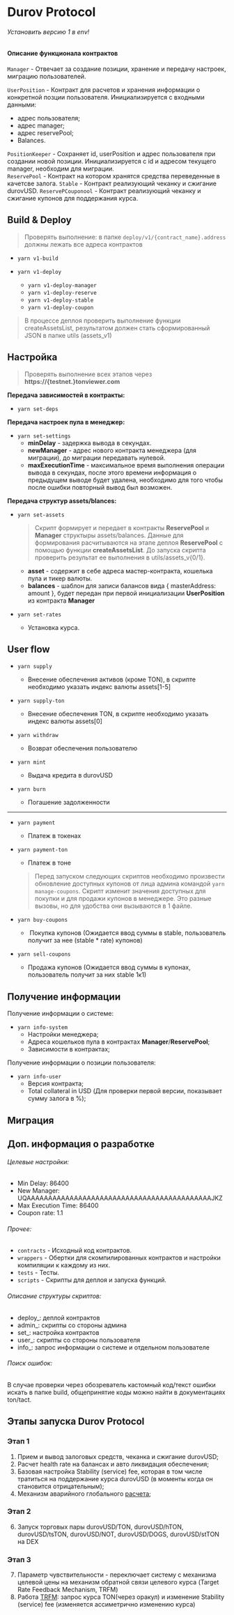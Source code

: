# Durov Protocol

###### Установить версию 1 в env!

#### Описание функционала контрактов

`Manager` - Отвечает за создание позиции, хранение и передачу настроек, миграцию пользователей.

`UserPosition` - Контракт для расчетов и хранения информации о конкретной позции пользователя. Инициализируется с входными данными:  
- адрес пользователя;  
- адрес manager;  
- адрес reservePool;  
- Balances. 

`PositionKeeper` - Cохраняет id, userPosition и адрес пользователя при создании новой позиции. Инициализируется с id и адресом текущего manager, необходим для миграции.  
`ReservePool` - Контракт на котором хранятся средства переведенные в качетсве залога. 
`Stable` - Контракт реализующий чеканку и сжигание durovUSD. 
`ReservePCouponool` - Контракт реализующий чеканку и сжигание купонов для поддержания курса. 

Build & Deploy
   - 
   
> Проверять выполнение: в папке `deploy/v1/{contract_name}.address` должны лежать все адреса контрактов
- `yarn v1-build`

- `yarn v1-deploy` 
    - `yarn v1-deploy-manager`
    - `yarn v1-deploy-reserve`
    - `yarn v1-deploy-stable`
    - `yarn v1-deploy-coupon`
    

> В процессе деплоя проверить выполнение функции createAssetsList, результатом должен стать сформированный JSON в папке utils (assets_v1)

Настройка
   - 
> Проверять выполнение всех этапов через **https://{testnet.}tonviewer.com**

**Передача зависимостей в контракты:**
- `yarn set-deps`

**Передача настроек пула в менеджер:**
- `yarn set-settings`
  - **minDelay** - задержка вывода в секундах.
  - **newManager** - адрес нового контракта менеджера (для миграции), до      миграции передавать нулевой.
  - **maxExecutionTime** - максимальное время выполнения операции вывода в секундах, после этого времени информация о предыдущем выводе будет удалена, необходимо для того чтобы после ошибки повторный вывод был возможен.

 **Передача структур assets/blances:**
- `yarn set-assets`

  >Скрипт формирует и передает в контракты **ReservePool** и **Manager** структыры assets/balances. Данные для формирования расчитываются на этапе деплоя **ReservePool** с помощью функции **createAssetsList**. До запуска скрипта проверить результат ее выполнения в utils/assets_v{0/1}.

  - **asset** - содержит в себе адреса мастер-контракта, кошелька пула и тикер валюты.
  - **balances** - шаблон для записи балансов вида { masterAddress: amount }, будет передан при первой инициализации **UserPosition** из контракта **Manager**

- `yarn set-rates`
  - Установка курса.
   

User flow
   - 
- `yarn supply`
   - Внесение обеспечения активов (кроме TON), в скрипте необходимо указать индекс валюты assets[1-5]

- `yarn supply-ton` 
   - Внесение обеспечения TON, в скрипте необходимо указать индекс валюты assets[0]

- `yarn withdraw`
   - Возврат обеспечения пользователю

- `yarn mint`
   - Выдача кредита в durovUSD
- `yarn burn`
   - Погашение задолженности
---
- `yarn payment`
   - Платеж в токенах

- `yarn payment-ton` 
   - Платеж в тоне

  >Перед запуском следующих скриптов необходимо произвести обновление доступных купонов от лица админа командой `yarn manage-coupons`. Скрипт изменит значения доступных для покупки и для продажи купонов в менеджере. Это разные вызовы, но для удобства они вызываются в 1 файле.

- `yarn buy-coupons`
   -  Покупка купонов (Ожидается ввод суммы в stable, пользователь получит за нее (stable * rate) купонов)
- `yarn sell-coupons`
   - Продажа купонов (Ожидается ввод суммы в купонах, пользователь получит за них stable 1к1)


Получение информации
   - 
Получение информации о системе:
- `yarn info-system` 
   - Настройки менеджера;
   - Адреса кошельков пула в контрактах **Manager**/**ReservePool**;
   - Зависимости в контрактах;

Получение информации о позиции пользователя:
- `yarn info-user`
   - Версия контракта;
   - Total collateral in USD (Для проверки первой версии, показывает сумму залога в %);

Миграция
-
<!-- TODO для версии 1 миграция будет отличаться, должна быть реализована перед выпуском -->
<!-- Запуск миграции для up 
 - `yarn migration`
   - Запуск миграции всех up в цикле, результат миграции будет в логе logs/migration/migration_{v}.txt. 
   - Для повторной миграции одной из позиций в случае ошибки запустить `yarn migration-solo` указав id позиции.
   
 Запуск миграции пула
 - `yarn migration-pool`
   - для каждой валюты нужно отдельно запустить скрипты с соответствующим migrationIndex указав сумму монет для миграции. При миграции TON сумму указывать не нужно. -->


Доп. информация о разработке
-
###### Целевые настройки:

-   Min Delay: 86400
-   New Manager: UQAAAAAAAAAAAAAAAAAAAAAAAAAAAAAAAAAAAAAAAAAAAJKZ
-   Max Execution Time: 86400
-   Coupon rate: 1.1


###### Прочее:

-   `contracts` - Исходный код контрактов. 
-   `wrappers` - Обертки для скомпилированных контрактов и настройки компиляции к каждому из них.
-   `tests` - Тесты.
-   `scripts` - Скрипты для деплоя и запуска функций. 

###### Описание структуры скриптов:
  - deploy_: деплой контрактов
  - admin_: скрипты со стороны админа
  - set_: настройка контрактов 
  - user_: скрипты со стороны пользователя
  - info_: запрос информации о системе и отдельном пользователе

###### Поиск ошибок: 
В случае проверки через обозреватель кастомный код/текст ошибки искать в папке build, общепринятие коды можно найти в документациях ton/tact.

Этапы запуска Durov Protocol
-
### Этап 1
1. Прием и вывод залоговых средств, чеканка и сжигание durovUSD;
2. Расчет health rate на балансах и авто ликвидация обеспечения;
2. Базовая настройка Stability (service) fee, которая в том числе тратиться на поддержание курса durovUSD (в моменты когда он становится отрицательным);
5. Механизм аварийного глобального [расчета](/docs/price_control.md#глобальный-расчет);

### Этап 2
6. Запуск торговых пары durovUSD/TON, durovUSD/hTON, durovUSD/tsTON, durovUSD/NOT, durovUSD/DOGS, durovUSD/stTON на DEX

### Этап 3
7. Параметр чувствительности - переключает систему с механизма целевой цены на механизм обратной связи целевого курса (Target Rate Feedback Mechanism, TRFM)
8. Работа [TRFM](/docs/price_control.md#2-этап-переключение-с-целевой-цены-на-механизм-обратной-связи-целевого-курса---trfm): запрос курса TON(через оракул) и изменение Stability (service) fee (изменяется ассиметрично изменению курса)
